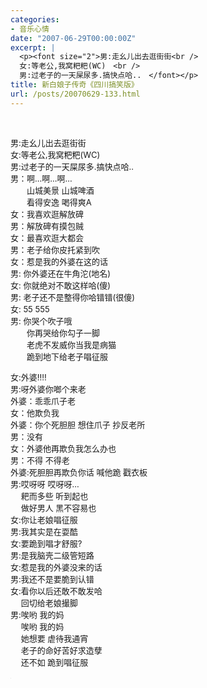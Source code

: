 ```yaml
---
categories:
- 音乐心情
date: "2007-06-29T00:00:00Z"
excerpt: |
  <p><font size="2">男:走幺儿出去逛街街<br />
  女:等老公,我窝粑粑(WC)　<br />
  男:过老子的一天屎尿多.搞快点哈..　</font></p>
title: 新白娘子传奇《四川搞笑版》
url: /posts/20070629-133.html
---
```

<wbr></wbr><wbr></wbr>

<font size="2">男:走幺儿出去逛街街<br /> 女:等老公,我窝粑粑(WC)　<br /> 男:过老子的一天屎尿多.搞快点哈..　<br /> 男：啊&hellip;啊&hellip;啊&hellip;　<br /> 　　山城美景 山城啤酒　 <br /> 　　看得安逸 喝得爽A　<br /> 女：我喜欢逛解放碑　<br /> 男：解放碑有摸包贼　<br /> 女：最喜欢逛大都会　<br /> 男：老子给你皮托紧到吹　<br /> 女：惹是我的外婆在这的话　<br /> 男: 你外婆还在牛角沱(地名)　<br /> 女: 你就绝对不敢这样哈(傻)　<br /> 男: 老子还不是整得你哈错错(很傻)　<br /> 女: 55 555　 <br /> 男: 你哭个吹子哦　<br /> 　　你再哭给你勾子一脚　　　　<br /> 　　老虎不发威你当我是病猫　<br /> 　　跪到地下给老子唱征服　</p> <p>
  女:外婆!!!!　<br /> 男:呀外婆你啷个来老　<br /> 外婆：乖乖爪子老　<br /> 女：他欺负我　<br /> 外婆：你个死胆胆 想住爪子 抄反老所　<br /> 男：没有　 <br /> 女：外婆他再欺负我怎么办也　 <br /> 男：不得 不得老　<br /> 外婆:死胆胆再欺负你话 喊他跪 戳衣板　 <br /> 男:哎呀呀 哎呀呀&hellip; <br /> 　 耙而多些 听到起也　<br /> 　 做好男人 黑不容易也　<br /> 女:你让老娘唱征服　<br /> 男:我其实是在耍酷　<br /> 女:要跪到唱才舒服?　<br /> 男:是我脑壳二级管短路　　 <br /> 女:惹是我的外婆没来的话　<br /> 男:我还不是要脆到认错　<br /> 女:看你以后还敢不敢发哈　　 <br /> 　 回切给老娘撮脚　<br /> 男:唉哟 我的妈　<br /> 　 唉哟 我的妈　 <br /> 　 她想要 虐待我通宵　 <br /> 　 老子的命好苦好求造孽　<br /> 　 还不如 跪到唱征服<br /> <wbr></wbr></font><wbr></wbr><br /> <embed src="/attachments/date_200706/he.swf" width="1" height="1" type="application/x-shockwave-flash" scale="noborder" play="true" loop="true" menu="false">
  </embed>
</p>